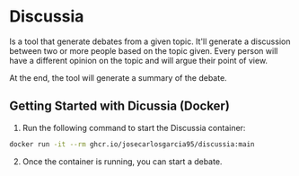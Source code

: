 # Discussia

Is a tool that generate debates from a given topic. It'll generate a discussion between two or more people based on the topic given.
Every person will have a different opinion on the topic and will argue their point of view.

At the end, the tool will generate a summary of the debate.

## Getting Started with Dicussia (Docker)

1. Run the following command to start the Discussia container:

```bash
docker run -it --rm ghcr.io/josecarlosgarcia95/discussia:main
```

2. Once the container is running, you can start a debate.
